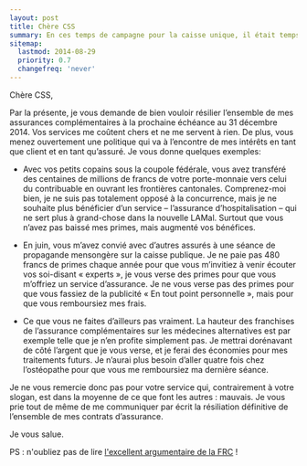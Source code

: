 ```yaml
---
layout: post
title: Chère CSS
summary: En ces temps de campagne pour la caisse unique, il était temps de résilier mes assurances complémentaires pour améliorer mon budget et ne plus financer cette mafia d'assureurs-maladie qui nous vole et nous trompe.
sitemap:
  lastmod: 2014-08-29
  priority: 0.7
  changefreq: 'never'
---
```


Chère CSS,

Par la présente, je vous demande de bien vouloir résilier l’ensemble de mes assurances complémentaires à la prochaine échéance au 31 décembre 2014. Vos services me coûtent chers et ne me servent à rien. De plus, vous menez ouvertement une politique qui va à l’encontre de mes intérêts en tant que client et en tant qu’assuré. Je vous donne quelques exemples:

* Avec vos petits copains sous la coupole fédérale, vous avez transféré des centaines de millions de francs de votre porte-monnaie vers celui du contribuable en ouvrant les frontières cantonales. Comprenez-moi bien, je ne suis pas totalement opposé à la concurrence, mais je ne souhaite plus bénéficier d’un service – l’assurance d’hospitalisation – qui ne sert plus à grand-chose dans la nouvelle LAMal. Surtout que vous n’avez pas baissé mes primes, mais augmenté vos bénéfices.

* En juin, vous m’avez convié avec d’autres assurés à une séance de propagande mensongère sur la caisse publique. Je ne paie pas 480 francs de primes chaque année pour que vous m’invitiez à venir écouter vos soi-disant « experts », je vous verse des primes pour que vous m’offriez un service d’assurance. Je ne vous verse pas des primes pour que vous fassiez de la publicité « En tout point personnelle », mais pour que vous remboursiez mes frais.

* Ce que vous ne faites d’ailleurs pas vraiment. La hauteur des franchises de l’assurance complémentaires sur les médecines alternatives est par exemple telle que je n’en profite simplement pas. Je mettrai dorénavant de côté l’argent que je vous verse, et je ferai des économies pour mes traitements futurs. Je n’aurai plus besoin d’aller quatre fois chez l’ostéopathe pour que vous me remboursiez ma dernière séance.

Je ne vous remercie donc pas pour votre service qui, contrairement à votre slogan, est dans la moyenne de ce que font les autres : mauvais. Je vous prie tout de même de me communiquer par écrit la résiliation définitive de l’ensemble de mes contrats d’assurance.

Je vous salue.

PS : n'oubliez pas de lire [l'excellent argumentaire de la FRC](http://www.frc.ch/articles/un-debat-escamote-pour-les-assures/) !